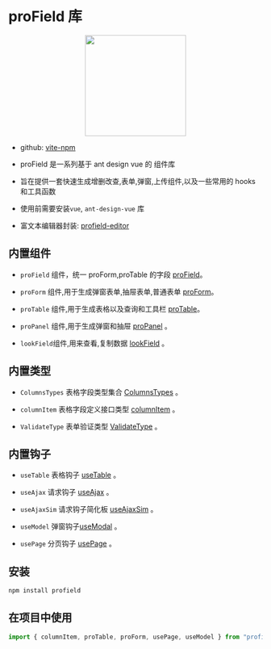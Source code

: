 # proField 库

<div style="display: flex;justify-content: center;" >
<img src="https://article.biliimg.com/bfs/article/b2fca8e0d573c6c4b23f8dbefc656b3bb845a6f8.png" width="200">
</div>

- github: [vite-npm](https://github.com/ylw1997/vite-npm)

- proField 是一系列基于 ant design vue 的 组件库

- 旨在提供一套快速生成增删改查,表单,弹窗,上传组件,以及一些常用的 hooks 和工具函数

- 使用前需要安装`vue`, `ant-design-vue` 库

- 富文本编辑器封装: [profield-editor](https://www.npmjs.com/package/profield-editor)

## 内置组件

- `proField` 组件，统一 proForm,proTable 的字段 [proField](./docs/proField.md)。

- `proForm` 组件,用于生成弹窗表单,抽屉表单,普通表单 [proForm](./docs/proForm.md)。

- `proTable` 组件,用于生成表格以及查询和工具栏 [proTable](./docs/proTable.md)。

- `proPanel` 组件,用于生成弹窗和抽屉 [proPanel](./docs/proPanel.md) 。

- `lookField`组件,用来查看,复制数据 [lookField](./docs/lookField.md) 。

## 内置类型

- `ColumnsTypes` 表格字段类型集合 [ColumnsTypes](./docs/types.md#说明) 。

- `columnItem` 表格字段定义接口类型 [columnItem](./docs/types.md#定义) 。

- `ValidateType` 表单验证类型 [ValidateType](./docs/types.md#定义) 。

## 内置钩子

- `useTable` 表格钩子 [useTable](./docs/useTable.md) 。

- `useAjax` 请求钩子 [useAjax](./docs/useAjax.md) 。

- `useAjaxSim` 请求钩子简化板 [useAjaxSim](./docs/useAjax.md#useajaxsim-hook) 。

- `useModel` 弹窗钩子[useModal](./docs/useModel.md) 。

- `usePage` 分页钩子 [usePage](./docs/usePage.md) 。

## 安装

```bash
npm install profield
```

## 在项目中使用

```js
import { columnItem, proTable, proForm, usePage, useModel } from "profield";
```
